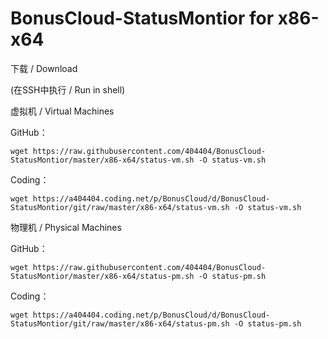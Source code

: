 # BonusCloud-StatusMontior for x86-x64

下载 / Download

(在SSH中执行 / Run in shell)


虚拟机 / Virtual Machines

GitHub：
```
wget https://raw.githubusercontent.com/404404/BonusCloud-StatusMontior/master/x86-x64/status-vm.sh -O status-vm.sh
```

Coding：
```
wget https://a404404.coding.net/p/BonusCloud/d/BonusCloud-StatusMontior/git/raw/master/x86-x64/status-vm.sh -O status-vm.sh
```


物理机 / Physical Machines

GitHub：
```
wget https://raw.githubusercontent.com/404404/BonusCloud-StatusMontior/master/x86-x64/status-pm.sh -O status-pm.sh
```

Coding：
```
wget https://a404404.coding.net/p/BonusCloud/d/BonusCloud-StatusMontior/git/raw/master/x86-x64/status-pm.sh -O status-pm.sh
```
